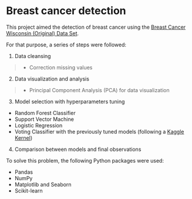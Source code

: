 # **Breast cancer detection**

This project aimed the detection of breast cancer using the [Breast Cancer Wisconsin (Original) Data Set](http://archive.ics.uci.edu/ml/datasets/Breast+Cancer+Wisconsin+%28Original%29).

For that purpose, a series of steps were followed:
1. Data cleansing
 > - Correction missing values
2. Data visualization and analysis
 > - Principal Component Analysis (PCA) for data visualization
3. Model selection with hyperparameters tuning
 - Random Forest Classifier
 - Support Vector Machine
 - Logistic Regression
 - Voting Classifier with the previously tuned models (following a [Kaggle Kernel](https://www.kaggle.com/yassineghouzam/titanic-top-4-with-ensemble-modeling))
4. Comparison between models and final observations
 
 
To solve this problem, the following Python packages were used:
 - Pandas
 - NumPy
 - Matplotlib and Seaborn
 - Scikit-learn